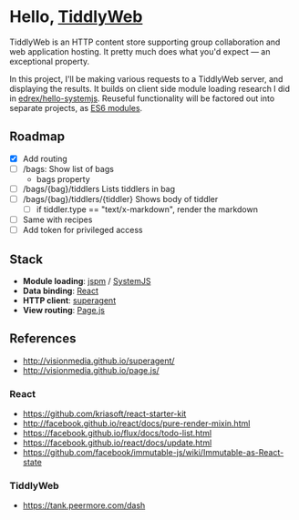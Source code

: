 # Hello, [TiddlyWeb](http://tiddlyweb.com/)

TiddlyWeb is an HTTP content store supporting group collaboration and web application hosting. It pretty much does what you'd expect &mdash; an exceptional property.

In this project, I'll be making various requests to a TiddlyWeb server, and displaying the results. It builds on client side module loading research I did in [edrex/hello-systemjs](https://github.com/edrex/hello-systemjs). Reuseful functionality will be factored out into separate projects, as [ES6 modules](https://github.com/jspm/jspm-cli/wiki/Publishing-Packages#writing-a-library-or-application-for-usage-just-with-jspm).

## Roadmap

 - [x] Add routing
 - [ ] /bags: Show list of bags
   - bags property
 - [ ] /bags/{bag}/tiddlers Lists tiddlers in bag
 - [ ] /bags/{bag}/tiddlers/{tiddler} Shows body of tiddler
   - [ ] if tiddler.type == "text/x-markdown", render the markdown
 - [ ] Same with recipes
 - [ ] Add token for privileged access

## Stack

- **Module loading**: [jspm](http://jspm.io/) / [SystemJS](https://github.com/systemjs/systemjs)
- **Data binding**: [React](https://facebook.github.io/react/)
- **HTTP client**: [superagent](http://visionmedia.github.io/superagent/)
- **View routing**: [Page.js](http://visionmedia.github.io/page.js/)

## References

 - http://visionmedia.github.io/superagent/
 - http://visionmedia.github.io/page.js/ 
 
### React

 - https://github.com/kriasoft/react-starter-kit
 - http://facebook.github.io/react/docs/pure-render-mixin.html
 - https://facebook.github.io/flux/docs/todo-list.html
 - https://facebook.github.io/react/docs/update.html
 - https://github.com/facebook/immutable-js/wiki/Immutable-as-React-state 

### TiddlyWeb

 - https://tank.peermore.com/dash
